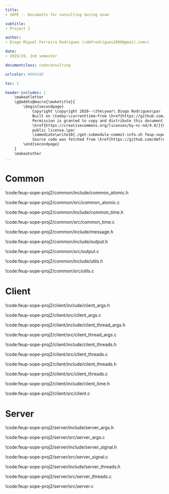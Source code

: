 ```yaml
---
title:
- SOPE -- Documents for consulting during exam

subtitle:
- Project 2

author:
- Diogo Miguel Ferreira Rodrigues (<dmfrodrigues2000@gmail.com>)

date:
- 2019/20, 2nd semester

documentclass: codeconsulting

urlcolor: #0645AD

toc: 1

header-includes: |
    \makeatletter
    \g@addto@macro{\maketitle}{
        \begin{secondpage}
            Copyright \copyright 2020--\the\year\ Diogo Rodrigues\par
            Built on \today~\currenttime~from \href{https://github.com/dmfrodrigues/feup-sope-exam}{dmfrodrigues/feup-sope-exam}, commit \input{COMMIT}\unskip.\par
            Permission is granted to copy and distribute this document under the terms of the
            \href{https://creativecommons.org/licenses/by-nc-nd/4.0/}{Creative Commons Attribution-NonCommercial-NoDerivatives 4.0 International}
            public license.\par
            \immediate\write18{./get-submodule-commit-info.sh feup-sope-proj2 > sope-consulta-proj2-tmp.tex}
            Source code was fetched from \href{https://github.com/dmfrodrigues/feup-sope-proj2}{dmfrodrigues/feup-sope-proj2}, commit \input{sope-consulta-proj2-tmp.tex}\unskip, where it is published under the \href{https://www.gnu.org/licenses/gpl-3.0}{GNU General Public License v3} by Diogo Rodrigues, João António Sousa and Rafael Ribeiro.
        \end{secondpage}
    }
    \makeatother
...
```


# Common

!code:feup-sope-proj2/common/include/common_atomic.h

!code:feup-sope-proj2/common/src/common_atomic.c

!code:feup-sope-proj2/common/include/common_time.h

!code:feup-sope-proj2/common/src/common_time.c

!code:feup-sope-proj2/common/include/message.h

!code:feup-sope-proj2/common/include/output.h

!code:feup-sope-proj2/common/src/output.c

!code:feup-sope-proj2/common/include/utils.h

!code:feup-sope-proj2/common/src/utils.c

# Client

!code:feup-sope-proj2/client/include/client_args.h

!code:feup-sope-proj2/client/src/client_args.c

!code:feup-sope-proj2/client/include/client_thread_args.h

!code:feup-sope-proj2/client/src/client_thread_args.c

!code:feup-sope-proj2/client/include/client_threads.h

!code:feup-sope-proj2/client/src/client_threads.c

!code:feup-sope-proj2/client/include/client_threads.h

!code:feup-sope-proj2/client/src/client_threads.c

!code:feup-sope-proj2/client/include/client_time.h

!code:feup-sope-proj2/client/src/client.c

# Server

!code:feup-sope-proj2/server/include/server_args.h

!code:feup-sope-proj2/server/src/server_args.c

!code:feup-sope-proj2/server/include/server_signal.h

!code:feup-sope-proj2/server/src/server_signal.c

!code:feup-sope-proj2/server/include/server_threads.h

!code:feup-sope-proj2/server/src/server_threads.c

!code:feup-sope-proj2/server/src/server.c
